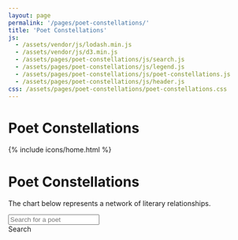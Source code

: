 ```yaml
---
layout: page
permalink: '/pages/poet-constellations/'
title: 'Poet Constellations'
js: 
  - /assets/vendor/js/lodash.min.js
  - /assets/vendor/js/d3.min.js
  - /assets/pages/poet-constellations/js/search.js
  - /assets/pages/poet-constellations/js/legend.js
  - /assets/pages/poet-constellations/js/poet-constellations.js
  - /assets/pages/poet-constellations/js/header.js
css: /assets/pages/poet-constellations/poet-constellations.css
---
```


<div class='poet-constellations-header'>
  <h1>Poet Constellations</h1>
</div>

{% include icons/home.html %}

<h1>Poet Constellations</h1>

The chart below represents a network of literary relationships.

<div id='legend'></div>

<div class='poet-networks-search-container'>
  <input id='poet-networks-input' placeholder='Search for a poet'>
  <div id='poet-networks-search'>Search</div>
  <div id='poet-networks-typeahead'></div>
</div>

<div id='poet-networks'></div>
